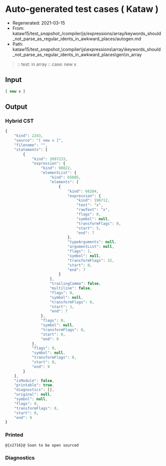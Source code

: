 # Auto-generated test cases ( Kataw )
- Regenerated: 2021-03-15
- From: kataw15/test\__snapshot__/compiler/js/expressions/array/keywords_should_not_parse_as_regular_idents_in_awkward_places/autogen.md
- Path: kataw15/test\__snapshot__\compiler\js\expressions\array\keywords_should_not_parse_as_regular_idents_in_awkward_places\gen\in_array
> :: test: in array
> :: case: new x
## Input

`````js
[ new x ]
`````

## Output

### Hybrid CST

```javascript
{
    "kind": 2243,
    "source": "[ new x ]",
    "filename": "",
    "statements": [
        {
            "kind": 2097233,
            "expression": {
                "kind": 98822,
                "elementList": {
                    "kind": 65605,
                    "elements": [
                        {
                            "kind": 66204,
                            "expression": {
                                "kind": 196712,
                                "text": "x",
                                "rawText": "x",
                                "flags": 0,
                                "symbol": null,
                                "transformFlags": 0,
                                "start": 5,
                                "end": 7
                            },
                            "typeArguments": null,
                            "argumentList": null,
                            "flags": 1,
                            "symbol": null,
                            "transformFlags": 32,
                            "start": 0,
                            "end": 7
                        }
                    ],
                    "trailingComma": false,
                    "multiline": false,
                    "flags": 0,
                    "symbol": null,
                    "transformFlags": 0,
                    "start": 1,
                    "end": 7
                },
                "flags": 0,
                "symbol": null,
                "transformFlags": 0,
                "start": 0,
                "end": 9
            },
            "flags": 0,
            "symbol": null,
            "transformFlags": 0,
            "start": 0,
            "end": 9
        }
    ],
    "isModule": false,
    "printable": true,
    "diagnostics": [],
    "original": null,
    "symbol": null,
    "flags": 0,
    "transformFlags": 0,
    "start": 0,
    "end": 9
}
```

### Printed

```javascript
@{x2716}@ Soon to be open sourced
```

### Diagnostics

```javascript

```

